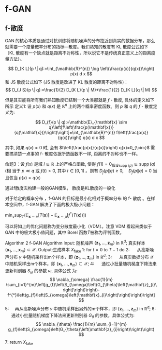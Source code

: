 

<!--
 * @version:
 * @Author:  StevenJokess https://github.com/StevenJokess
 * @Date: 2020-12-27 15:22:20
 * @LastEditors:  StevenJokess https://github.com/StevenJokess
 * @LastEditTime: 2020-12-30 19:42:37
 * @Description:
 * @TODO::
 * @Reference:https://zhuanlan.zhihu.com/p/245566551
 * https://kexue.fm/archives/6016
 * https://mp.weixin.qq.com/s/iqCMA7E_vtdymVxxz7bpRA
-->

# f-GAN

## f-散度

GAN 的核心本质是通过对抗训练将随机噪声的分布拉近到真实的数据分布，那么就需要一个度量概率分布的指标—散度。我们熟知的散度有 KL 散度公式如下（KL 散度有一个缺点就是距离不对称性，所以说它不是传统真正意义上的距离度量方法）。

$$
D_{K L}(p \| q):=\int_{\mathbb{R}^{n}} \log \left(\frac{p(x)}{q(x)}\right) p(x) d x
$$
和 JS 散度公式如下 (JS 散度是改进了 KL 散度的距离不对称性)：
$$
D_{J S}(p \| q):=\frac{1}{2} D_{K L}(p \| M)+\frac{1}{2} D_{K L}(q \| M)
$$

但是其实能将所有我们熟知散度归结到一个大类那就是 $f$ - 散度, 具体的定义如下所示
定义1: 设 $p(x)$ 和 $q(x)$ 是 $\mathbb{R}^{n}$ 上的两个概率密度函数。则 $p$ 和 $q$ 的 $f$ - 散度定义为:

$$
D_{f}(p \| q):=\mathbb{E}_{\mathbf{x} \sim q}\left[f\left(\frac{p(\mathbf{x})}{q(\mathbf{x})}\right)\right]=\int_{\mathbb{R}^{n}} f\left(\frac{p(x)}{q(x)}\right) q(x) d x
$$

其中, 如果 $q(x)=0$ 时, 会有 $f\left(\frac{p(x)}{q(x)}\right) q(x)=0_{\circ}$
需要搞清楚一点事的 f- 散度依据所选函数不一样, 距离的不对称也不一样。

命题3：设 $f(x)$ 是域 $I \subseteq \mathbb{R}$ 上的严格凸函数, 使得 $f(1)=0_{\text {假设supp }(p)} \subseteq \operatorname{supp}(q)$ (相
当于 $p \ll q$ 或 $f(t)>0,$ 其中 $t \in[0,1)$ 。则有 $D_{f}(p \| q) \geq 0, \quad D_{f}(p \| q)=0$ 当且仅当
$p(x)=q(x)$


通过f散度去构建一般的GAN模型，  散度是KL散度的一般化

对于给定的概率分布 ，f-GAN 的目标是最小化相对于概率分布  的 f- 散度 。在样本空间中，f-GAN 解决了下面的极大极小问题：

$\min _{\nu} \sup _{T}\left(\mathbb{E}_{\mathbf{x} \sim \nu}[T(\mathbf{x})]-\mathbb{E}_{\mathbf{x} \sim \mu}\left[f^{*}(T(\mathbf{x}))\right]\right)$

可以将如上的优化问题称为变分散度最小化（VDM）。注意 VDM 看起来类似于 GAN 中的极大极小值问题，其中 Borel 函数$T$被称为评判函数。


Algorithm 2 f-GAN Algorithm Input: 随机噪声 $\left\{\mathbf{z}_{1}, \ldots, \mathbf{z}_{m}\right\}$ in $\mathbb{R}^{d} ;$ 真实样本 $\left\{\mathbf{x}_{1}, \ldots, \mathbf{x}_{m}\right\} \subset \mathcal{X}$.
Output:生成样本 $X_{\text {fake }}$
1: for $t=0$ to $T-1$ do
2: $\quad$ 从高斯噪声分布 $\gamma$ 中随机采样出m个样本，即 $\left\{\mathbf{z}_{1}, \ldots, \mathbf{z}_{m}\right\}$ in $\mathbb{R}^{d}$;
3: $\quad$ 从真实数据分布 $\mathcal{X}$ 中随机采样出m个样本，即 $\left\{\mathbf{x}_{1}, \ldots, \mathbf{x}_{m}\right\} \subset \mathcal{X}$;
4: $\quad$ 通过小批量随机梯度下降法来更新判别器 $S_{\omega}$ 的参数 $\omega,$ 具体公式 为:
$$
\nabla_{\omega} \frac{1}{m} \sum_{i=1}^{m}\left[g_{f}\left(S_{\omega}\left(G_{\theta}\left(\mathbf{z}_{i}\right)\right)\right)-f^{*}\left(g_{f}\left(S_{\omega}\left(\mathbf{x}_{i}\right)\right)\right)\right]
$$
$5: \quad$ 再从高斯噪声分布 $\gamma$ 中随机采样出另外的m个样本，即 $\left\{\mathbf{z}_{1}, \ldots, \mathbf{z}_{m}\right\}$ in $\mathbb{R}^{d}$;
6: $\quad$ 通过小批量随机梯度下降法来更新判别器 $G_{\theta}$ 的参数，具体公式为:
$$
\nabla_{\theta} \frac{1}{m} \sum_{i=1}^{m} g_{f}\left(S_{\omega}\left(G_{\theta}\left(\mathbf{z}_{i}\right)\right)\right)
$$
7: return $X_{\text {fake}}$


